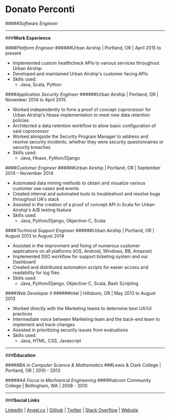 # **Donato Perconti**
#####*Software Engineer*

***
###**Work Experience**

####_Platform Engineer_
######Urban Airship | Portland, OR | April 2015 to present
- Implemented custom healthcheck APIs to various services throughout Urban Airship
- Developed and maintained Urban Airship's customer facing APIs
- Skills used:
    + Java, Scala, Python


####_Application Security Engineer_
######Urban Airship | Portland, OR | November 2014 to April 2015
- Worked independently to form a proof of concept coprocessor for Urban Airship's hbase implementation to meet new data retention policies
- Architected a data retention workflow to allow basic configuration of said coprocessor
- Worked alongside the Security Program Manager to address and resolve security incidents, whether they were security questionnaires or security breaches
- Skills used:
    + Java, Hbase, Python/Django


####_Customer Engineer_
######Urban Airship | Portland, OR | September 2014 – November 2014
- Automated data mining methods to obtain and visualize various customer use cases and events
- Created internal and automated tools to troubleshoot and resolve bugs throughout UA's stack
- Assisted in the creation of a proof of concept API in Scala for Urban Airship's A/B testing feature
- Skills used:
    + Java, Python/Django, Objective-C, Scala


####_Technical Support Engineer_
######Urban Airship | Portland, OR | August 2013 to August 2014
- Assisted in the improvment and fixing of numerous customer applications on all platforms (iOS, Android, Windows, BB, Amazon)
- Implemented SSO workflow for support ticketing system and our Dashboard
- Created and distributed automation scripts for easier access and readability for log files
- Skills used:
    + Java, Python/Django, Objective-C, Scala, Bash Scripting


####_Web Developer II_
######Intel | Hillsboro, OR | May 2013 to August 2013
- Worked directly with the Marketing teams to determine best UX/UI practices
- Intermediate voice between Marketing team and the back-end team to implement and track changes
- Assisted in prioritizing security issues from evaluations
- Skills used:
    + Java, HTML, CSS, Javascript


***
###**Education**

#####_BA in Computer Science & Mathematics_
###Lewis & Clark College | Portland, OR | 2010 - 2013


#####_AA Focus in Mechanical Engineering_
###Whatcom Community College | Bellingham, WA | 2008 - 2010

***
###**Social Links**

[LinkedIn](https://www.linkedin.com/in/dperconti) | 
[Angel.co](https://angel.co/dperconti) | 
[Github](https://github.com/dperconti) | 
[Twitter](https://twitter.com/dperconti) | 
[Stack Overflow](http://stackoverflow.com/users/2600731/dperconti) |
[Website](http://www.dperconti.com/)



